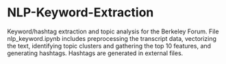 # NLP-Keyword-Extraction
Keyword/hashtag extraction and topic analysis for the Berkeley Forum. File nlp_keyword.ipynb includes preprocessing the transcript data, vectorizing the text, identifying topic clusters and gathering the top 10 features, and generating hashtags. Hashtags are generated in external files.
